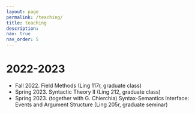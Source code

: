 ```yaml
---
layout: page
permalink: /teaching/
title: teaching
description:
nav: true
nav_order: 5
---
```


# **2022-2023**

* Fall 2022. Field Methods (Ling 117r, graduate class)
* Spring 2023. Syntactic Theory II (Ling 212, graduate class)
* Spring 2023. (together with G. Chierchia) Syntax-Semantics Interface: Events and Argument Structure (Ling 205r, graduate seminar)
